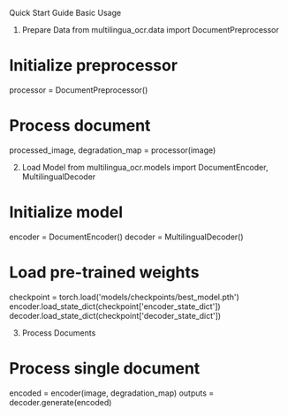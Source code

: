 Quick Start Guide
Basic Usage
1. Prepare Data
from multilingua_ocr.data import DocumentPreprocessor

# Initialize preprocessor
processor = DocumentPreprocessor()

# Process document
processed_image, degradation_map = processor(image)

2. Load Model
from multilingua_ocr.models import DocumentEncoder, MultilingualDecoder

# Initialize model
encoder = DocumentEncoder()
decoder = MultilingualDecoder()

# Load pre-trained weights
checkpoint = torch.load('models/checkpoints/best_model.pth')
encoder.load_state_dict(checkpoint['encoder_state_dict'])
decoder.load_state_dict(checkpoint['decoder_state_dict'])

3. Process Documents
# Process single document
encoded = encoder(image, degradation_map)
outputs = decoder.generate(encoded)

